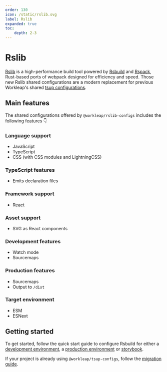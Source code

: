 ```yaml
---
order: 130
icon: /static/rslib.svg
label: Rslib
expanded: true
toc:
    depth: 2-3
---
```


# Rslib

<!-- !!!warning Before you continue...

The preferred way for using `@workleap/webpack-configs` is **not** by installing the library manually, but rather by **scaffolding** your application with Workleap's [foundry-cli](https://github.com/gsoft-inc/wl-foundry-cli).

+++ pnpm
```bash
pnpm create @workleap/project@latest <output-directory>
```
+++ yarn
```bash
yarn create @workleap/project@latest <output-directory>
```
+++ npm
```bash
npm create @workleap/project@latest <output-directory>
```
+++
!!! -->

[Rslib](https://lib.rsbuild.dev/) is a high-performance build tool powered by [Rsbuild](https://rsbuild.dev/) and [Rspack](https://rspack.dev/), Rust-based ports of webpack designed for efficiency and speed. Those new Rslib shared configurations are a modern replacement for previous Workleap's shared [tsup configurations](../tsup/default.md).

## Main features

The shared configurations offered by `@workleap/rslib-configs` includes the following features :point_down:

### Language support

- JavaScript
- TypeScript
- CSS (with CSS modules and LightningCSS)

### TypeScript features

- Emits declaration files

### Framework support

- React

### Asset support

- SVG as React components

### Development features

- Watch mode
- Sourcemaps

### Production features

- Sourcemaps
- Output to `/dist`

### Target environment

- ESM
- ESNext

## Getting started

To get started, follow the quick start guide to configure Rsbuild for either a [development environment](./configure-dev.md), a [production environment](./configure-build.md) or [storybook](./configure-storybook.md).

If your project is already using `@workleap/tsup-configs`, follow the [migration guide](./migrate-from-tsup.md).
